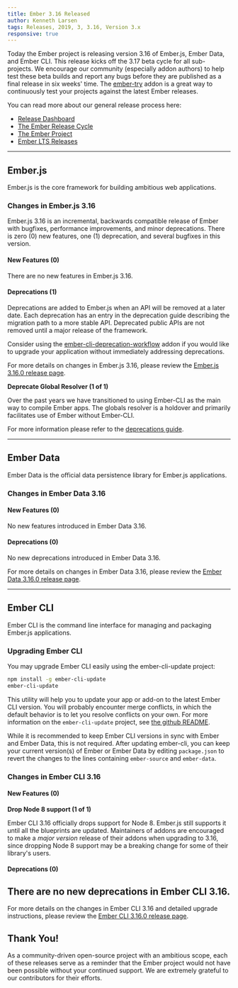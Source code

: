 ```yaml
---
title: Ember 3.16 Released
author: Kenneth Larsen
tags: Releases, 2019, 3, 3.16, Version 3.x
responsive: true
---
```


Today the Ember project is releasing version 3.16 of Ember.js, Ember Data, and Ember CLI. This release kicks off the 3.17 beta cycle for all sub-projects. We encourage our community (especially addon authors) to help test these beta builds and report any bugs before they are published as a final release in six weeks' time. The [ember-try](https://github.com/ember-cli/ember-try) addon is a great way to continuously test your projects against the latest Ember releases.

You can read more about our general release process here:

- [Release Dashboard](http://emberjs.com/builds/)
- [The Ember Release Cycle](http://emberjs.com/blog/2013/09/06/new-ember-release-process.html)
- [The Ember Project](http://emberjs.com/blog/2015/06/16/ember-project-at-2-0.html)
- [Ember LTS Releases](http://emberjs.com/blog/2016/02/25/announcing-embers-first-lts.html)

---

## Ember.js

Ember.js is the core framework for building ambitious web applications.

### Changes in Ember.js 3.16

Ember.js 3.16 is an incremental, backwards compatible release of Ember with bugfixes, performance improvements, and minor deprecations. There is zero (0) new features, one (1) deprecation, and several bugfixes in this version.

#### New Features (0)

There are no new features in Ember.js 3.16.

#### Deprecations (1)

Deprecations are added to Ember.js when an API will be removed at a later date. Each deprecation has an entry in the deprecation guide describing the migration path to a more stable API. Deprecated public APIs are not removed until a major release of the framework.

Consider using the [ember-cli-deprecation-workflow](https://github.com/mixonic/ember-cli-deprecation-workflow) addon if you would like to upgrade your application without immediately addressing deprecations.

For more details on changes in Ember.js 3.16, please review the [Ember.js 3.16.0 release page](https://github.com/emberjs/ember.js/releases/tag/v3.16.0).


**Deprecate Global Resolver (1 of 1)**

Over the past years we have transitioned to using Ember-CLI as the main way to compile Ember apps. The globals resolver is a holdover and primarily facilitates use of Ember without Ember-CLI.

For more information please refer to the [deprecations guide](https://deprecations.emberjs.com/v3.x#toc_ember-deprecate-globals-resolver).


---

## Ember Data

Ember Data is the official data persistence library for Ember.js applications.

### Changes in Ember Data 3.16

#### New Features (0)

No new features introduced in Ember Data 3.16.

#### Deprecations (0)

No new deprecations introduced in Ember Data 3.16.

For more details on changes in Ember Data 3.16, please review the
[Ember Data 3.16.0 release page](https://github.com/emberjs/data/releases/tag/v3.16.0).

---

## Ember CLI

Ember CLI is the command line interface for managing and packaging Ember.js applications.

### Upgrading Ember CLI

You may upgrade Ember CLI easily using the ember-cli-update project:

```bash
npm install -g ember-cli-update
ember-cli-update
```

This utility will help you to update your app or add-on to the latest Ember CLI version. You will probably encounter merge conflicts, in which the default behavior is to let you resolve conflicts on your own. For more information on the `ember-cli-update` project, see [the github README](https://github.com/ember-cli/ember-cli-update).

While it is recommended to keep Ember CLI versions in sync with Ember and Ember Data, this is not required. After updating ember-cli, you can keep your current version(s) of Ember or Ember Data by editing `package.json` to revert the changes to the lines containing `ember-source` and `ember-data`.

### Changes in Ember CLI 3.16

#### New Features (0)

**Drop Node 8 support (1 of 1)**

Ember CLI 3.16 officially drops support for Node 8. Ember.js still supports it until all the blueprints are updated.
Maintainers of addons are encouraged to make a _major version_ release of their addons when upgrading to 3.16, since dropping Node 8 support may be a breaking change for some of their library's users.

#### Deprecations (0)

There are no new deprecations in Ember CLI 3.16.
---

For more details on the changes in Ember CLI 3.16 and detailed upgrade
instructions, please review the [Ember CLI  3.16.0 release page](https://github.com/ember-cli/ember-cli/releases/tag/v3.16.0).

## Thank You!

As a community-driven open-source project with an ambitious scope, each of these releases serve as a reminder that the Ember project would not have been possible without your continued support. We are extremely grateful to our contributors for their efforts.
